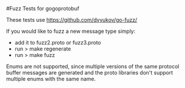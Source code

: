 #Fuzz Tests for gogoprotobuf

These tests use https://github.com/dvyukov/go-fuzz/

If you would like to fuzz a new message type simply:
  - add it to fuzz2.proto or fuzz3.proto
  - run > make regenerate
  - run > make fuzz

Enums are not supported, since multiple versions of the same protocol buffer messages are generated and the proto libraries don't support multiple enums with the same name.